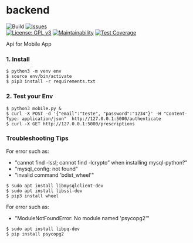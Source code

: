 # backend
![Build](https://github.com/noharm-ai/backend/workflows/Build/badge.svg)
[![Issues](https://img.shields.io/github/issues-raw/tterb/PlayMusic.svg?maxAge=25000)](https://github.com/noharm-ai/backend/issues)  
[![License: GPL v3](https://img.shields.io/badge/License-GPLv3-blue.svg)](https://www.gnu.org/licenses/gpl-3.0)
[![Maintainability](https://api.codeclimate.com/v1/badges/a2baa2e03c1661cd70cd/maintainability)](https://codeclimate.com/github/noharm-ai/backend/maintainability)
[![Test Coverage](https://api.codeclimate.com/v1/badges/a2baa2e03c1661cd70cd/test_coverage)](https://codeclimate.com/github/noharm-ai/backend/test_coverage)

Api for Mobile App

### 1. Install

```
$ python3 -m venv env
$ source env/bin/activate
$ pip3 install -r requirements.txt
```

### 2. Test your Env

```
$ python3 mobile.py &
$ curl -X POST -d '{"email":"teste", "password":"1234"}' -H "Content-Type: application/json"  http://127.0.0.1:5000/authenticate
$ curl -X GET http://127.0.0.1:5000/prescriptions
```

### Troubleshooting Tips

For error such as:

- "cannot find -lssl; cannot find -lcrypto” when installing mysql-python?"
- "mysql_config: not found"
- "invalid command 'bdist_wheel'"

```
$ sudo apt install libmysqlclient-dev
$ sudo apt install libssl-dev
$ pip3 install wheel
```

For error such as:

- "ModuleNotFoundError: No module named 'psycopg2'"

```
$ sudo apt install libpq-dev
$ pip install psycopg2
```
